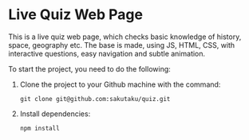 # Live Quiz Web Page
This is a live quiz web page, which checks basic knowledge of history, space, geography etc. The base is made, using JS, HTML, CSS, with interactive questions, 
easy navigation and subtle animation.

To start the project, you need to do the following:

1) Clone the project to your Github machine with the command:
   
   `git clone git@github.com:sakutaku/quiz.git`

2) Install dependencies:

   `npm install`
